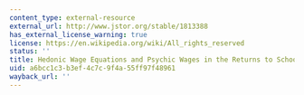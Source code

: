 ```yaml
---
content_type: external-resource
external_url: http://www.jstor.org/stable/1813388
has_external_license_warning: true
license: https://en.wikipedia.org/wiki/All_rights_reserved
status: ''
title: Hedonic Wage Equations and Psychic Wages in the Returns to Schooling
uid: a6bcc1c3-b3ef-4c7c-9f4a-55ff97f48961
wayback_url: ''
---
```

